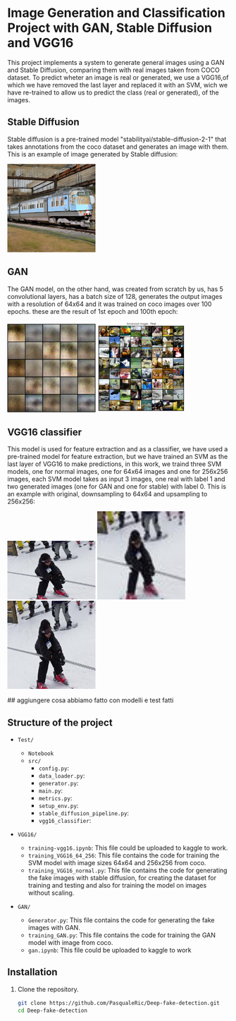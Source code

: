 # Image Generation and Classification Project with GAN, Stable Diffusion and VGG16
This project implements a system to generate general images using a GAN and Stable Diffusion, comparing them with real images taken from COCO dataset.
To predict wheter an image is real or generated, we use a VGG16,of which we have removed the last layer and replaced it with an SVM, wich we have re-trained to allow us to predict the class (real or generated), of the images.
## Stable Diffusion
Stable diffusion is a pre-trained model "stabilityai/stable-diffusion-2-1" that takes annotations from the coco dataset and generates an image with them.
This is an example of image generated by Stable diffusion:

<img src='imgs/fake_image_75748.jpg' width="200px"/>


## GAN
The GAN model, on the other hand, was created from scratch by us, has 5 convolutional layers, has a batch size of 128, generates the output images with a resolution of 64x64 and it was trained on coco images over 100 epochs.
these are the result of 1st epoch and 100th epoch:

<p float="left">
  <img src='imgs/4.png' width="200px"/>
  <img src='imgs/final_generated_images.png' width="200px"/>
</p>

## VGG16 classifier
This model is used for feature extraction and as a classifier, we have used a pre-trained model for feature extraction, but we have trained an SVM as the last layer of VGG16 to make predictions, in this work, we traind three SVM models, one for normal images, one for 64x64 images and one for 256x256 images, each SVM model takes as input 3 images, one real with label 1 and two generated images (one for GAN and one for stable) with label 0.
This is an example with original, downsampling to 64x64 and upsampling to 256x256:
<p float="left">
  <img src='imgs/original/real_image_real_image_248242.jpg.jpg' width="200px"/>
  <img src='imgs/original/image_64x64real_image_248242.jpg.jpg' width="200px"/>
  <img src='imgs/original/image_256x256real_image_248242.jpg.jpg' width="200px"/>
</p>
## aggiungere cosa abbiamo fatto con modelli e test fatti



## Structure of the project
- `Test/`
  - `Notebook`   
  - `src/`
    - `config.py`:
    - `data_loader.py`:
    - `generator.py`:
    - `main.py`:
    - `metrics.py`:
    - `setup_env.py`:
    - `stable_diffusion_pipeline.py`:
    - `vgg16_classifier`:
      
- `VGG16/`
  - `training-vgg16.ipynb`: This file could be uploaded to kaggle to work.
  - `training_VGG16_64_256`: This file contains the code for training the SVM model with image sizes 64x64 and 256x256 from coco.
  - `training_VGG16_normal.py`: This file contains the code for generating the fake images with stable diffusion, for creating the dataset for training and testing and also for training the model on images without scaling.

- `GAN/`
  - `Generator.py`: This file contains the code for generating the fake images with GAN.
  - `training_GAN.py`: This file contains the code for training the GAN model with image from coco.
  - `gan.ipynb`: This file could be uploaded to kaggle to work
## Installation

1. Clone the repository.
   ```bash
   git clone https://github.com/PasqualeRic/Deep-fake-detection.git
   cd Deep-fake-detection

